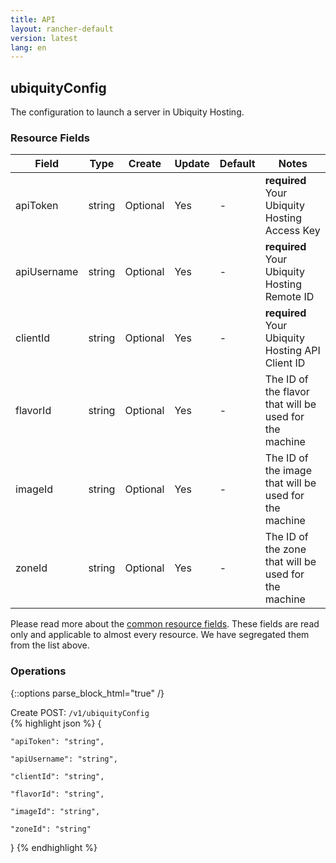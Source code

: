 ```yaml
---
title: API
layout: rancher-default
version: latest
lang: en
---
```


## ubiquityConfig

The configuration to launch a server in Ubiquity Hosting.

### Resource Fields

Field | Type | Create | Update | Default | Notes
---|---|---|---|---|---
apiToken | string | Optional | Yes | - | <strong>required</strong> Your Ubiquity Hosting Access Key
apiUsername | string | Optional | Yes | - | <strong>required</strong> Your Ubiquity Hosting Remote ID
clientId | string | Optional | Yes | - | <strong>required</strong> Your Ubiquity Hosting API Client ID
flavorId | string | Optional | Yes | - | The ID of the flavor that will be used for the machine
imageId | string | Optional | Yes | - | The ID of the image that will be used for the machine
zoneId | string | Optional | Yes | - | The ID of the zone that will be used for the machine


Please read more about the [common resource fields]({{site.baseurl}}/rancher/{{page.version}}/{{page.lang}}/api/common/). 
These fields are read only and applicable to almost every resource. We have segregated them from the list above.


### Operations
{::options parse_block_html="true" /}



<div class="action">
<span class="header">
Create
<span class="headerright">POST:  <code>/v1/ubiquityConfig</code></span></span>
<div class="action-contents">
{% highlight json %} 
{

	"apiToken": "string",

	"apiUsername": "string",

	"clientId": "string",

	"flavorId": "string",

	"imageId": "string",

	"zoneId": "string"

} 
{% endhighlight %}
</div>
</div>










